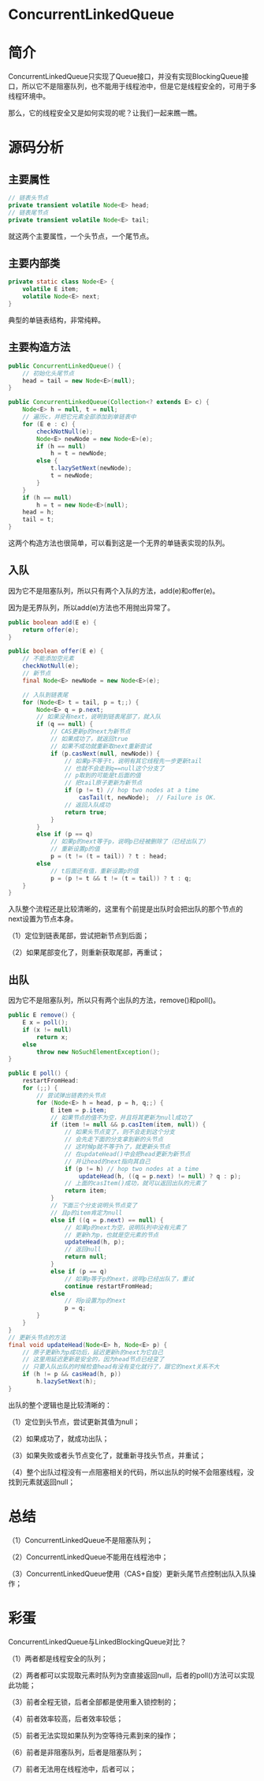 # ConcurrentLinkedQueue

#  简介

ConcurrentLinkedQueue只实现了Queue接口，并没有实现BlockingQueue接口，所以它不是阻塞队列，也不能用于线程池中，但是它是线程安全的，可用于多线程环境中。

那么，它的线程安全又是如何实现的呢？让我们一起来瞧一瞧。

# 源码分析

## 主要属性

```java
// 链表头节点
private transient volatile Node<E> head;
// 链表尾节点
private transient volatile Node<E> tail;
```

就这两个主要属性，一个头节点，一个尾节点。

## 主要内部类

```java
private static class Node<E> {
    volatile E item;
    volatile Node<E> next;
}
```

典型的单链表结构，非常纯粹。

## 主要构造方法

```java
public ConcurrentLinkedQueue() {
    // 初始化头尾节点
    head = tail = new Node<E>(null);
}

public ConcurrentLinkedQueue(Collection<? extends E> c) {
    Node<E> h = null, t = null;
    // 遍历c，并把它元素全部添加到单链表中
    for (E e : c) {
        checkNotNull(e);
        Node<E> newNode = new Node<E>(e);
        if (h == null)
            h = t = newNode;
        else {
            t.lazySetNext(newNode);
            t = newNode;
        }
    }
    if (h == null)
        h = t = new Node<E>(null);
    head = h;
    tail = t;
}
```

这两个构造方法也很简单，可以看到这是一个无界的单链表实现的队列。

## 入队

因为它不是阻塞队列，所以只有两个入队的方法，add(e)和offer(e)。

因为是无界队列，所以add(e)方法也不用抛出异常了。

```java
public boolean add(E e) {
    return offer(e);
}

public boolean offer(E e) {
    // 不能添加空元素
    checkNotNull(e);
    // 新节点
    final Node<E> newNode = new Node<E>(e);

    // 入队到链表尾
    for (Node<E> t = tail, p = t;;) {
        Node<E> q = p.next;
        // 如果没有next，说明到链表尾部了，就入队
        if (q == null) {
            // CAS更新p的next为新节点
            // 如果成功了，就返回true
            // 如果不成功就重新取next重新尝试
            if (p.casNext(null, newNode)) {
                // 如果p不等于t，说明有其它线程先一步更新tail
                // 也就不会走到q==null这个分支了
                // p取到的可能是t后面的值
                // 把tail原子更新为新节点
                if (p != t) // hop two nodes at a time
                    casTail(t, newNode);  // Failure is OK.
                // 返回入队成功
                return true;
            }
        }
        else if (p == q)
            // 如果p的next等于p，说明p已经被删除了（已经出队了）
            // 重新设置p的值
            p = (t != (t = tail)) ? t : head;
        else
            // t后面还有值，重新设置p的值
            p = (p != t && t != (t = tail)) ? t : q;
    }
}
```

入队整个流程还是比较清晰的，这里有个前提是出队时会把出队的那个节点的next设置为节点本身。

（1）定位到链表尾部，尝试把新节点到后面；

（2）如果尾部变化了，则重新获取尾部，再重试；

## 出队

因为它不是阻塞队列，所以只有两个出队的方法，remove()和poll()。

```java
public E remove() {
    E x = poll();
    if (x != null)
        return x;
    else
        throw new NoSuchElementException();
}

public E poll() {
    restartFromHead:
    for (;;) {
        // 尝试弹出链表的头节点
        for (Node<E> h = head, p = h, q;;) {
            E item = p.item;
            // 如果节点的值不为空，并且将其更新为null成功了
            if (item != null && p.casItem(item, null)) {
                // 如果头节点变了，则不会走到这个分支
                // 会先走下面的分支拿到新的头节点
                // 这时候p就不等于h了，就更新头节点
                // 在updateHead()中会把head更新为新节点
                // 并让head的next指向其自己
                if (p != h) // hop two nodes at a time
                    updateHead(h, ((q = p.next) != null) ? q : p);
                // 上面的casItem()成功，就可以返回出队的元素了
                return item;
            }
            // 下面三个分支说明头节点变了
            // 且p的item肯定为null
            else if ((q = p.next) == null) {
                // 如果p的next为空，说明队列中没有元素了
                // 更新h为p，也就是空元素的节点
                updateHead(h, p);
                // 返回null
                return null;
            }
            else if (p == q)
                // 如果p等于p的next，说明p已经出队了，重试
                continue restartFromHead;
            else
                // 将p设置为p的next
                p = q;
        }
    }
}
// 更新头节点的方法
final void updateHead(Node<E> h, Node<E> p) {
    // 原子更新h为p成功后，延迟更新h的next为它自己
    // 这里用延迟更新是安全的，因为head节点已经变了
    // 只要入队出队的时候检查head有没有变化就行了，跟它的next关系不大
    if (h != p && casHead(h, p))
        h.lazySetNext(h);
}
```

出队的整个逻辑也是比较清晰的：

（1）定位到头节点，尝试更新其值为null；

（2）如果成功了，就成功出队；

（3）如果失败或者头节点变化了，就重新寻找头节点，并重试；

（4）整个出队过程没有一点阻塞相关的代码，所以出队的时候不会阻塞线程，没找到元素就返回null；

# 总结

（1）ConcurrentLinkedQueue不是阻塞队列；

（2）ConcurrentLinkedQueue不能用在线程池中；

（3）ConcurrentLinkedQueue使用（CAS+自旋）更新头尾节点控制出队入队操作；

# 彩蛋

ConcurrentLinkedQueue与LinkedBlockingQueue对比？

（1）两者都是线程安全的队列；

（2）两者都可以实现取元素时队列为空直接返回null，后者的poll()方法可以实现此功能；

（3）前者全程无锁，后者全部都是使用重入锁控制的；

（4）前者效率较高，后者效率较低；

（5）前者无法实现如果队列为空等待元素到来的操作；

（6）前者是非阻塞队列，后者是阻塞队列；

（7）前者无法用在线程池中，后者可以；